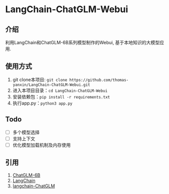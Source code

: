 # LangChain-ChatGLM-Webui

## 介绍

利用LangChain和ChatGLM-6B系列模型制作的Webui, 基于本地知识的大模型应用.

## 使用方式

1. git clone本项目: `git clone https://github.com/thomas-yanxin/LangChain-ChatGLM-Webui.git`
2. 进入本项目目录：`cd LangChain-ChatGLM-Webui`
3. 安装依赖包：`pip install -r requirements.txt`
4. 执行app.py：`python3 app.py`

## Todo

* [ ] 多个模型选择
* [ ] 支持上下文
* [ ] 优化模型加载机制及内存使用

## 引用

1. [ChatGLM-6B](https://github.com/THUDM/ChatGLM-6B)
2. [LangChain](https://github.com/hwchase17/langchain)
3. [langchain-ChatGLM](https://github.com/imClumsyPanda/langchain-ChatGLM)
